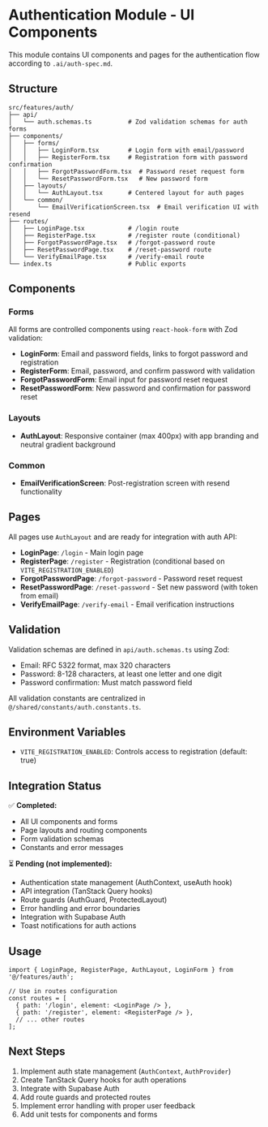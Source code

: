 # Authentication Module - UI Components

This module contains UI components and pages for the authentication flow according to `.ai/auth-spec.md`.

## Structure

```
src/features/auth/
├── api/
│   └── auth.schemas.ts          # Zod validation schemas for auth forms
├── components/
│   ├── forms/
│   │   ├── LoginForm.tsx        # Login form with email/password
│   │   ├── RegisterForm.tsx     # Registration form with password confirmation
│   │   ├── ForgotPasswordForm.tsx  # Password reset request form
│   │   └── ResetPasswordForm.tsx   # New password form
│   ├── layouts/
│   │   └── AuthLayout.tsx       # Centered layout for auth pages
│   └── common/
│       └── EmailVerificationScreen.tsx  # Email verification UI with resend
├── routes/
│   ├── LoginPage.tsx            # /login route
│   ├── RegisterPage.tsx         # /register route (conditional)
│   ├── ForgotPasswordPage.tsx   # /forgot-password route
│   ├── ResetPasswordPage.tsx    # /reset-password route
│   └── VerifyEmailPage.tsx      # /verify-email route
└── index.ts                     # Public exports
```

## Components

### Forms

All forms are controlled components using `react-hook-form` with Zod validation:

- **LoginForm**: Email and password fields, links to forgot password and registration
- **RegisterForm**: Email, password, and confirm password with validation
- **ForgotPasswordForm**: Email input for password reset request
- **ResetPasswordForm**: New password and confirmation for password reset

### Layouts

- **AuthLayout**: Responsive container (max 400px) with app branding and neutral gradient background

### Common

- **EmailVerificationScreen**: Post-registration screen with resend functionality

## Pages

All pages use `AuthLayout` and are ready for integration with auth API:

- **LoginPage**: `/login` - Main login page
- **RegisterPage**: `/register` - Registration (conditional based on `VITE_REGISTRATION_ENABLED`)
- **ForgotPasswordPage**: `/forgot-password` - Password reset request
- **ResetPasswordPage**: `/reset-password` - Set new password (with token from email)
- **VerifyEmailPage**: `/verify-email` - Email verification instructions

## Validation

Validation schemas are defined in `api/auth.schemas.ts` using Zod:

- Email: RFC 5322 format, max 320 characters
- Password: 8-128 characters, at least one letter and one digit
- Password confirmation: Must match password field

All validation constants are centralized in `@/shared/constants/auth.constants.ts`.

## Environment Variables

- `VITE_REGISTRATION_ENABLED`: Controls access to registration (default: true)

## Integration Status

✅ **Completed:**

- All UI components and forms
- Page layouts and routing components
- Form validation schemas
- Constants and error messages

⏳ **Pending (not implemented):**

- Authentication state management (AuthContext, useAuth hook)
- API integration (TanStack Query hooks)
- Route guards (AuthGuard, ProtectedLayout)
- Error handling and error boundaries
- Integration with Supabase Auth
- Toast notifications for auth actions

## Usage

```tsx
import { LoginPage, RegisterPage, AuthLayout, LoginForm } from '@/features/auth';

// Use in routes configuration
const routes = [
  { path: '/login', element: <LoginPage /> },
  { path: '/register', element: <RegisterPage /> },
  // ... other routes
];
```

## Next Steps

1. Implement auth state management (`AuthContext`, `AuthProvider`)
2. Create TanStack Query hooks for auth operations
3. Integrate with Supabase Auth
4. Add route guards and protected routes
5. Implement error handling with proper user feedback
6. Add unit tests for components and forms
